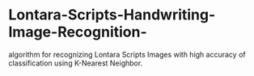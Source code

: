 # Lontara-Scripts-Handwriting-Image-Recognition-
algorithm for recognizing Lontara Scripts Images with high accuracy of classification using K-Nearest Neighbor. 
